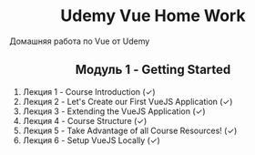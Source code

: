 <h1 align="center">Udemy Vue Home Work</h1>

Домашняя работа по Vue от Udemy

<h2 align="center">Модуль 1 - Getting Started</h2>

1. Лекция 1 - Course Introduction (✓)
2. Лекция 2 - Let's Create our First VueJS Application (✓)
3. Лекция 3 - Extending the VueJS Application (✓)
4. Лекция 4 - Course Structure (✓)
5. Лекция 5 - Take Advantage of all Course Resources! (✓)
6. Лекция 6 - Setup VueJS Locally (✓)
